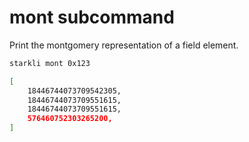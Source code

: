 # mont subcommand

Print the montgomery representation of a field element.

```bash
starkli mont 0x123

[
    18446744073709542305,
    18446744073709551615,
    18446744073709551615,
    576460752303265200,
]
```
